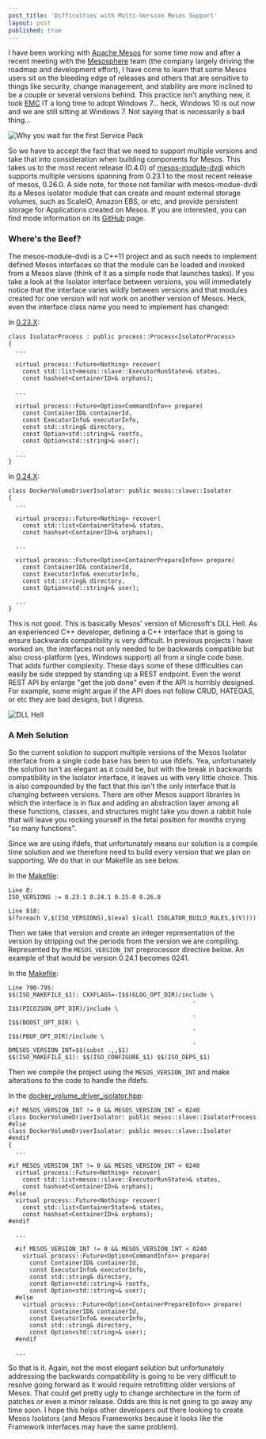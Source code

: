 ```yaml
---
post_title: 'Difficulties with Multi-Version Mesos Support'
layout: post
published: true
---
```

I have been working with [Apache Mesos](http://mesos.apache.org/) for some time now and after a  recent meeting with the [Mesosphere](https://mesosphere.com/) team (the company largely driving the roadmap and development effort), I have come to learn that some Mesos users sit on the bleeding edge of releases and others that are sensitive to things like security, change management, and stability are more inclined to be a couple or several versions behind. This practice isn't anything new, it took [EMC](http://www.emc.com/) IT a long time to adopt Windows 7... heck, Windows 10 is out now and we are still sitting at Windows 7. Not saying that is necessarily a bad thing...

![Why you wait for the first Service Pack](https://raw.githubusercontent.com/dvonthenen/blog/master/images/windows10install.png)

So we have to accept the fact that we need to support multiple versions and take that into consideration when building components for Mesos. This takes us to the most recent release (0.4.0) of [mesos-module-dvdi](https://github.com/emccode/mesos-module-dvdi/releases/tag/v0.4.0) which supports multiple versions spanning from 0.23.1 to the most recent release of mesos, 0.26.0. A side note, for those not familiar with mesos-modue-dvdi its a Mesos isolator module that can create and mount external storage volumes, such as ScaleIO, Amazon EBS, or etc, and provide persistent storage for Applications created on Mesos. If you are interested, you can find mode information on its [GitHub](https://github.com/emccode/mesos-module-dvdi) page.

### Where's the Beef?

The mesos-module-dvdi is a C++11 project and as such needs to implement defined Mesos interfaces so that the module can be loaded and invoked from a Mesos slave (think of it as a simple node that launches tasks). If you take a look at the Isolator interface between versions, you will immediately notice that the interface varies wildly between versions and that modules created for one version will not work on another version of Mesos. Heck, even the interface class name you need to implement has changed:

In [0.23.X](https://github.com/apache/mesos/blob/0.23.1/include/mesos/slave/isolator.hpp):
```
class IsolatorProcess : public process::Process<IsolatorProcess>
{
  ...

  virtual process::Future<Nothing> recover(
    const std::list<mesos::slave::ExecutorRunState>& states,
    const hashset<ContainerID>& orphans);

  ...

  virtual process::Future<Option<CommandInfo>> prepare(
    const ContainerID& containerId,
    const ExecutorInfo& executorInfo,
    const std::string& directory,
    const Option<std::string>& rootfs,
    const Option<std::string>& user);

  ...
}
```

In [0.24.X](https://github.com/apache/mesos/blob/0.24.1/include/mesos/slave/isolator.hpp):
```
class DockerVolumeDriverIsolator: public mesos::slave::Isolator
{
  ...

  virtual process::Future<Nothing> recover(
    const std::list<ContainerState>& states,
    const hashset<ContainerID>& orphans);

  ...

  virtual process::Future<Option<ContainerPrepareInfo>> prepare(
    const ContainerID& containerId,
    const ExecutorInfo& executorInfo,
    const std::string& directory,
    const Option<std::string>& user);

  ...
}
```

This is not good. This is basically Mesos' version of Microsoft's DLL Hell. As an experienced C++ developer, defining a C++ interface that is going to ensure backwards compatibility is very difficult. In previous projects I have worked on, the interfaces not only needed to be backwards compatible but also cross-platform (yes, Windows support) all from a single code base. That adds further complexity. These days some of these difficulties can easily be side stepped by standing up a REST endpoint. Even the worst REST API by enlarge "get the job done" even if the API is horribly designed. For example, some might argue if the API does not follow CRUD, HATEOAS, or etc they are bad designs, but I digress.

![DLL Hell](https://raw.githubusercontent.com/dvonthenen/blog/master/images/dllhell.jpg)

### A Meh Solution

So the current solution to support multiple versions of the Mesos Isolator interface from a single code base has been to use ifdefs. Yea, unfortunately the solution isn't as elegant as it could be, but with the break in backwards compatibility in the Isolator interface, it leaves us with very little choice. This is also compounded by the fact that this isn't the only interface that is changing between versions. There are other Mesos support libraries in which the interface is in flux and adding an abstraction layer among all these functions, classes, and structures might take you down a rabbit hole that will leave you rocking yourself in the fetal position for months crying "so many functions".

Since we are using ifdefs, that unfortunately means our solution is a compile time solution and we therefore need to build every version that we plan on supporting. We do that in our Makefile as see below.

In the [Makefile](https://github.com/emccode/mesos-module-dvdi/blob/v0.4.0/Makefile):
```
Line 8:
ISO_VERSIONS := 0.23.1 0.24.1 0.25.0 0.26.0

Line 818:
$(foreach V,$(ISO_VERSIONS),$(eval $(call ISOLATOR_BUILD_RULES,$(V))))
```

Then we take that version and create an integer representation of the version by stripping out the periods from the version we are compiling. Represented by the ```MESOS_VERSION_INT``` preprocessor directive below. An example of that would be version 0.24.1 becomes 0241.

In the [Makefile](https://github.com/emccode/mesos-module-dvdi/blob/v0.4.0/Makefile):
```
Line 790-795:
$$(ISO_MAKEFILE_$1): CXXFLAGS=-I$$(GLOG_OPT_DIR)/include \
													-I$$(PICOJSON_OPT_DIR)/include \
													-I$$(BOOST_OPT_DIR) \
													-I$$(PBUF_OPT_DIR)/include \
													-DMESOS_VERSION_INT=$$(subst .,,$1)
$$(ISO_MAKEFILE_$1): $$(ISO_CONFIGURE_$1) $$(ISO_DEPS_$1)
```

Then we compile the project using the ```MESOS_VERSION_INT``` and make alterations to the code to handle the ifdefs.

In the [docker_volume_driver_isolator.hpp](https://github.com/emccode/mesos-module-dvdi/blob/v0.4.0/isolator/isolator/docker_volume_driver_isolator.hpp):
```
#if MESOS_VERSION_INT != 0 && MESOS_VERSION_INT < 0240
class DockerVolumeDriverIsolator: public mesos::slave::IsolatorProcess
#else
class DockerVolumeDriverIsolator: public mesos::slave::Isolator
#endif
{
  ...

#if MESOS_VERSION_INT != 0 && MESOS_VERSION_INT < 0240
  virtual process::Future<Nothing> recover(
    const std::list<mesos::slave::ExecutorRunState>& states,
    const hashset<ContainerID>& orphans);
#else
  virtual process::Future<Nothing> recover(
    const std::list<ContainerState>& states,
    const hashset<ContainerID>& orphans);
#endif

  ...

  #if MESOS_VERSION_INT != 0 && MESOS_VERSION_INT < 0240
    virtual process::Future<Option<CommandInfo>> prepare(
      const ContainerID& containerId,
      const ExecutorInfo& executorInfo,
      const std::string& directory,
      const Option<std::string>& rootfs,
      const Option<std::string>& user);
  #else
    virtual process::Future<Option<ContainerPrepareInfo>> prepare(
      const ContainerID& containerId,
      const ExecutorInfo& executorInfo,
      const std::string& directory,
      const Option<std::string>& user);
  #endif

  ...
```

So that is it. Again, not the most elegant solution but unfortunately addressing the backwards compatibility is going to be very difficult to resolve going forward as it would require retrofitting older versions of Mesos. That could get pretty ugly to change architecture in the form of patches or even a minor release. Odds are this is not going to go away any time soon. I hope this helps other developers out there looking to create Mesos Isolators (and Mesos Frameworks because it looks like the Framework interfaces may have the same problem).
